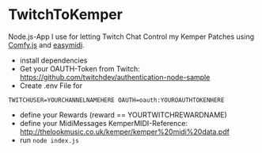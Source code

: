 # TwitchToKemper

Node.js-App I use for letting Twitch Chat Control my Kemper Patches using [Comfy.js](https://github.com/instafluff/ComfyJS) and [easymidi](https://github.com/dinchak/node-easymidi).

- install dependencies
- Get your OAUTH-Token from Twitch: https://github.com/twitchdev/authentication-node-sample
- Create .env File for

`TWITCHUSER=YOURCHANNELNAMEHERE
OAUTH=oauth:YOUROAUTHTOKENHERE`

- define your Rewards (reward == YOURTWITCHREWARDNAME)
- define your MidiMessages KemperMIDI-Reference: http://thelookmusic.co.uk/kemper/kemper%20midi%20data.pdf
- run `node index.js`
